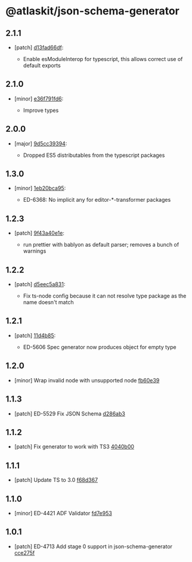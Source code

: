 # @atlaskit/json-schema-generator

## 2.1.1
- [patch] [d13fad66df](https://bitbucket.org/atlassian/atlaskit-mk-2/commits/d13fad66df):

  - Enable esModuleInterop for typescript, this allows correct use of default exports

## 2.1.0
- [minor] [e36f791fd6](https://bitbucket.org/atlassian/atlaskit-mk-2/commits/e36f791fd6):

  - Improve types

## 2.0.0
- [major] [9d5cc39394](https://bitbucket.org/atlassian/atlaskit-mk-2/commits/9d5cc39394):

  - Dropped ES5 distributables from the typescript packages

## 1.3.0
- [minor] [1eb20bca95](https://bitbucket.org/atlassian/atlaskit-mk-2/commits/1eb20bca95):

  - ED-6368: No implicit any for editor-*-transformer packages

## 1.2.3
- [patch] [9f43a40e1e](https://bitbucket.org/atlassian/atlaskit-mk-2/commits/9f43a40e1e):

  - run prettier with bablyon as default parser; removes a bunch of warnings

## 1.2.2
- [patch] [d5eec5a831](https://bitbucket.org/atlassian/atlaskit-mk-2/commits/d5eec5a831):

  - Fix ts-node config because it can not resolve type package as the name doesn't match

## 1.2.1
- [patch] [11d4b85](https://bitbucket.org/atlassian/atlaskit-mk-2/commits/11d4b85):

  - ED-5606 Spec generator now produces object for empty type

## 1.2.0
- [minor] Wrap invalid node with unsupported node [fb60e39](https://bitbucket.org/atlassian/atlaskit-mk-2/commits/fb60e39)

## 1.1.3
- [patch] ED-5529 Fix JSON Schema [d286ab3](https://bitbucket.org/atlassian/atlaskit-mk-2/commits/d286ab3)

## 1.1.2
- [patch] Fix generator to work with TS3 [4040b00](https://bitbucket.org/atlassian/atlaskit-mk-2/commits/4040b00)

## 1.1.1
- [patch] Update TS to 3.0 [f68d367](https://bitbucket.org/atlassian/atlaskit-mk-2/commits/f68d367)

## 1.1.0
- [minor] ED-4421 ADF Validator [fd7e953](https://bitbucket.org/atlassian/atlaskit-mk-2/commits/fd7e953)

## 1.0.1
- [patch] ED-4713 Add stage 0 support in json-schema-generator [cce275f](https://bitbucket.org/atlassian/atlaskit-mk-2/commits/cce275f)
